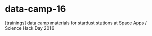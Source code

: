 # data-camp-16
[trainings] data camp materials for stardust stations at Space Apps / Science Hack Day 2016
